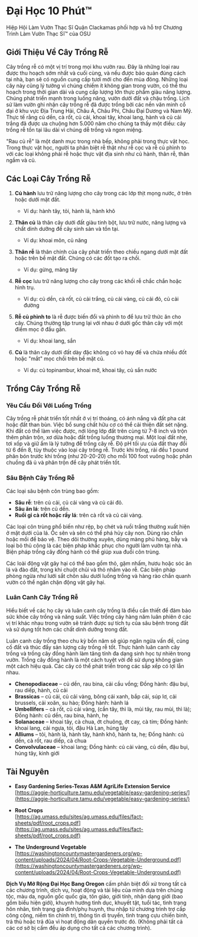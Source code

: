 # Đại Học 10 Phút™  
Hiệp Hội Làm Vườn Thạc Sĩ Quận Clackamas phối hợp và hỗ trợ Chương Trình Làm Vườn Thạc Sĩ™ của OSU  

## Giới Thiệu Về Cây Trồng Rễ  
Cây trồng rễ có một vị trí trong mọi khu vườn rau. Đây là những loại rau được thu hoạch sớm nhất và cuối cùng, và nếu được bảo quản đúng cách tại nhà, bạn sẽ có nguồn cung cấp tươi mới cho đến mùa đông. Những loại cây này cũng lý tưởng vì chúng chiếm ít không gian trong vườn, có thể thu hoạch trong thời gian dài và cung cấp lượng lớn thực phẩm giàu năng lượng. Chúng phát triển mạnh trong luống nâng, vườn dưới đất và chậu trồng. Lịch sử làm vườn ghi nhận cây trồng rễ đã được trồng bởi các nền văn minh cổ đại ở khu vực Địa Trung Hải, Châu Á, Châu Phi, Châu Đại Dương và Nam Mỹ. Thực tế rằng củ dền, cà rốt, củ cải, khoai tây, khoai lang, hành và củ cải trắng đã được ưa chuộng hơn 5.000 năm cho chúng ta thấy một điều: cây trồng rễ tồn tại lâu dài vì chúng dễ trồng và ngon miệng.  

"Rau củ rễ" là một danh mục trong nhà bếp, không phải trong thực vật học. Trong thực vật học, người ta phân biệt rễ thật như rễ cọc và rễ củ phình to với các loại không phải rễ hoặc thực vật địa sinh như củ hành, thân rễ, thân ngầm và củ.  

## Các Loại Cây Trồng Rễ  

1. **Củ hành** lưu trữ năng lượng cho cây trong các lớp thịt mọng nước, ở trên hoặc dưới mặt đất.  
   - Ví dụ: hành tây, tỏi, hành lá, hành khô  

2. **Thân củ** là thân cây dưới đất giàu tinh bột, lưu trữ nước, năng lượng và chất dinh dưỡng để cây sinh sản và tồn tại.  
   - Ví dụ: khoai môn, củ năng  

3. **Thân rễ** là thân chính của cây phát triển theo chiều ngang dưới mặt đất hoặc trên bề mặt đất. Chúng có các đốt tạo ra chồi.  
   - Ví dụ: gừng, măng tây  

4. **Rễ cọc** lưu trữ năng lượng cho cây trong các khối rễ chắc chắn hoặc hình trụ.  
   - Ví dụ: củ dền, cà rốt, củ cải trắng, củ cải vàng, củ cải đỏ, củ cải đường  

5. **Rễ củ phình to** là rễ được biến đổi và phình to để lưu trữ thức ăn cho cây. Chúng thường tập trung lại với nhau ở dưới gốc thân cây với một điểm mọc ở đầu gần.  
   - Ví dụ: khoai lang, sắn  

6. **Củ** là thân cây dưới đất dày đặc không có vỏ hay đế và chứa nhiều đốt hoặc "mắt" mọc chồi trên bề mặt củ.  
   - Ví dụ: củ topinambur, khoai mỡ, khoai tây, củ sắn nước  

## Trồng Cây Trồng Rễ  

### Yêu Cầu Đối Với Luống Trồng  
Cây trồng rễ phát triển tốt nhất ở vị trí thoáng, có ánh nắng và đất pha cát hoặc đất than bùn. Việc bổ sung chất hữu cơ có thể cải thiện đất sét nặng. Khi đất có thể làm việc được, nới lỏng lớp đất trên cùng từ 7-8 inch và trộn thêm phân trộn, xơ dừa hoặc đất trồng luống thương mại. Một loại đất nhẹ, tơi xốp và giữ ẩm là lý tưởng để trồng cây rễ. Độ pH tối ưu của đất thay đổi từ 6 đến 8, tùy thuộc vào loại cây trồng rễ. Trước khi trồng, rải đều 1 pound phân bón trước khi trồng (như 20-20-20) cho mỗi 100 foot vuông hoặc phân chuồng đã ủ và phân trộn để cây phát triển tốt.  

### Sâu Bệnh Cây Trồng Rễ  
Các loại sâu bệnh côn trùng bao gồm:  
- **Sâu rễ**: trên củ cải, củ cải vàng và củ cải đỏ.  
- **Sâu ăn lá**: trên củ dền.  
- **Ruồi gỉ cà rốt hoặc rầy lá**: trên cà rốt và củ cải vàng.  

Các loại côn trùng phổ biến như rệp, bọ chét và ruồi trắng thường xuất hiện ở mặt dưới của lá. Ốc sên và sên có thể phá hủy cây non. Dùng rào chắn hoặc mồi để bảo vệ. Theo dõi thường xuyên, dùng màng phủ hàng, bẫy và loại bỏ thủ công là các biện pháp khắc phục cho người làm vườn tại nhà. Biện pháp trồng cây đồng hành có thể giúp xua đuổi côn trùng.  

Các loài động vật gây hại có thể bao gồm thỏ, gặm nhấm, hươu hoặc sóc ăn lá và đào đất, trong khi chuột chũi và thỏ nhắm vào rễ. Các biện pháp phòng ngừa như lưới sắt chôn sâu dưới luống trồng và hàng rào chắn quanh vườn có thể ngăn chặn động vật gây hại.  

### Luân Canh Cây Trồng Rễ  
Hiểu biết về các họ cây và luân canh cây trồng là điều cần thiết để đảm bảo sức khỏe cây trồng và năng suất. Việc trồng cây hàng năm luân phiên ở các vị trí khác nhau trong vườn sẽ tránh được sự tích tụ của sâu bệnh trong đất và sử dụng tốt hơn các chất dinh dưỡng trong đất.  

Luân canh cây trồng theo chu kỳ bốn năm sẽ giúp ngăn ngừa vấn đề, củng cố đất và thúc đẩy sản lượng cây trồng rễ tốt. Thực hành luân canh cây trồng và trồng cây đồng hành làm tăng tính đa dạng sinh học tự nhiên trong vườn. Trồng cây đồng hành là một cách tuyệt vời để sử dụng không gian một cách hiệu quả. Các cây có thể phát triển trong các sắp xếp có lợi lẫn nhau.  

- **Chenopodiaceae** – củ dền, rau bina, cải cầu vồng; Đồng hành: đậu bụi, rau diếp, hành, củ cải  
- **Brassicas** – củ cải, củ cải vàng, bông cải xanh, bắp cải, súp lơ, cải brussels, cải xoăn, su hào; Đồng hành: hành lá  
- **Umbellifers** – cà rốt, củ cải vàng, (cần tây, thì là, mùi tây, rau mùi, thì là); Đồng hành: củ dền, rau bina, hành, hẹ  
- **Solanaceae** – khoai tây, cà chua, ớt chuông, ớt cay, cà tím; Đồng hành: khoai lang, cải ngựa, tỏi, đậu Hà Lan, húng tây  
- **Alliums** – tỏi, hành lá, hành tây, hành khô, hành ta, hẹ; Đồng hành: củ dền, cà rốt, rau diếp, cà chua  
- **Convolvulaceae** – khoai lang; Đồng hành: củ cải vàng, củ dền, đậu bụi, húng tây, kinh giới  

## Tài Nguyên  
- **Easy Gardening Series-Texas A&M AgriLife Extension Service**  
  [https://aggie-horticulture.tamu.edu/vegetable/easy-gardening-series/](https://aggie-horticulture.tamu.edu/vegetable/easy-gardening-series/)  

- **Root Crops**  
  [https://ag.umass.edu/sites/ag.umass.edu/files/fact-sheets/pdf/root_crops.pdf](https://ag.umass.edu/sites/ag.umass.edu/files/fact-sheets/pdf/root_crops.pdf)  

- **The Underground Vegetable**  
  [https://washingtoncountymastergardeners.org/wp-content/uploads/2024/04/Root-Crops-Vegetable-Underground.pdf](https://washingtoncountymastergardeners.org/wp-content/uploads/2024/04/Root-Crops-Vegetable-Underground.pdf)  

**Dịch Vụ Mở Rộng Đại Học Bang Oregon** cấm phân biệt đối xử trong tất cả các chương trình, dịch vụ, hoạt động và tài liệu của mình dựa trên chủng tộc, màu da, nguồn gốc quốc gia, tôn giáo, giới tính, nhận dạng giới (bao gồm biểu hiện giới), khuynh hướng tình dục, khuyết tật, tuổi tác, tình trạng hôn nhân, tình trạng gia đình/phụ huynh, thu nhập từ chương trình trợ cấp công cộng, niềm tin chính trị, thông tin di truyền, tình trạng cựu chiến binh, trả thù hoặc trả đũa vì hoạt động dân quyền trước đó. (Không phải tất cả các cơ sở bị cấm đều áp dụng cho tất cả các chương trình).